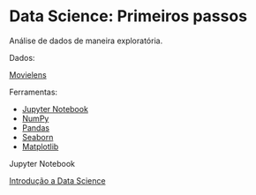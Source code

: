 # Data Science: Primeiros passos

Análise de dados de maneira exploratória.

Dados: 

<a href="https://movielens.org/" target="_blank">Movielens</a>

Ferramentas:

<ul>
<li><a href="https://jupyter.org/" target="_blank">Jupyter Notebook</a></li>
<li><a href="https://www.numpy.org/" target="_blank">NumPy</a></li>
<li><a href="http://pandas.pydata.org/pandas-docs/stable/" target="_blank">Pandas</a></li>
<li><a href="http://seaborn.pydata.org/introduction.html" target="_blank">Seaborn</a></li>
<li><a href="https://matplotlib.org/" target="_blank">Matplotlib</a></li>
</ul>

Jupyter Notebook

<a href="https://github.com/gpanassol/alura-ciencia-dados/blob/master/data-science-primeiros-passos/Introdu%C3%A7%C3%A3o%20a%20Data%20Science.ipynb" target="_blank">Introdução a Data Science</a>


